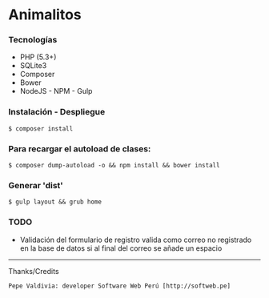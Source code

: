 # Animalitos

### Tecnologías

+ PHP (5.3+)
+ SQLite3
+ Composer
+ Bower
+ NodeJS - NPM - Gulp

### Instalación - Despliegue

 	$ composer install

### Para recargar el autoload de clases:

 	$ composer dump-autoload -o && npm install && bower install 

### Generar 'dist'
	
	$ gulp layout && grub home 

### TODO

+ Validación del formulario de registro valida como correo no registrado en la base de datos si al final del correo se añade un espacio

---

 Thanks/Credits

    Pepe Valdivia: developer Software Web Perú [http://softweb.pe]
